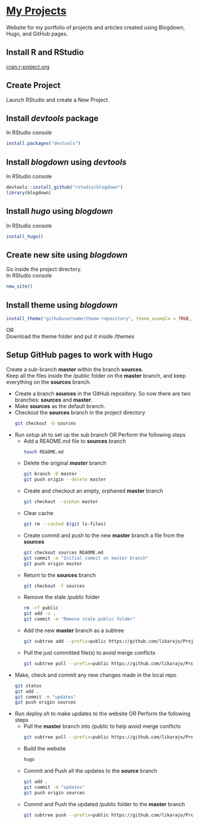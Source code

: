 # [My Projects](https://likarajo.github.io/Projects)
Website for my portfolio of projects and articles created using Blogdown, Hugo, and GitHub pages.

## Install R and RStudio
[cran.r-project.org](https://cran.r-project.org/)

## Create Project
Launch RStudio and create a New Project.

## Install *devtools* package
In RStudio console<br>
```r
install.packages("devtools")
```

## Install *blogdown* using *devtools*
In RStudio console<br>
```r
devtools::install_github("rstudio/blogdown")
library(blogdown)
```

## Install *hugo* using *blogdown*
In RStudio console<br>
```r
install_hugo()
```

## Create new site using *blogdown*
Go inside the project directory.<br>
In RStudio console<br>
```r
new_site()
```

## Install theme using *blogdown*
```r
install_theme("githubusername/theme-repository", theme_example = TRUE, update_config = TRUE)
```
OR<br>
Download the theme folder and put it inside /themes

## Setup GitHub pages to work with Hugo
Create a sub-branch **master** within the branch **sources**.<br>
Keep all the files inside the /public folder on the **master** branch, and keep everything on the **sources** branch.<br>

* Create a branch **sources** in the GitHub repository. So now there are two branches: **sources** and **master**.
* Make **sources** as the default branch.
* Checkout the **sources** branch in the project directory
  ```sh
  git checkout -b sources
  ```
* Run *setup.sh* to set up the sub branch 
  OR
  Perform the following steps
  * Add a README.md file to **sources** branch
    ```sh
    touch README.md
    ```
  * Delete the original ***master*** branch
    ```sh
    git branch -D master
    git push origin --delete master
    ```
  * Create and checkout an empty, orphaned **master** branch
    ```sh
    git checkout --orphan master
    ```
  * Clear cache
    ```sh
    git rm --cached $(git ls-files)
    ```
  * Create commit and push to the new **master** branch a file from the **sources**
    ```sh
    git checkout sources README.md
    git commit -m "Initial commit on master branch"
    git push origin master
    ```
  * Return to the **sources** branch
    ```sh
    git checkout -f sources
    ```
  * Remove the stale /public folder
    ```sh
    rm -rf public
    git add -u .
    git commit -m "Remove stale public folder"
    ```
  * Add the new **master** branch as a subtree
    ```sh
    git subtree add --prefix=public https://github.com/likarajo/Projects.git master --squash
    ```
  * Pull the just committed file(s) to avoid merge conflicts
    ```sh
    git subtree pull --prefix=public https://github.com/likarajo/Projects.git master
    ```
* Make, check and commit any new changes made in the local repo
  ```sh
  git status
  git add .
  git commit -m "updates"
  git push origin sources
  ```
* Run *deploy.sh* to make updates to the website 
  OR
  Perform the following steps
  * Pull the **master** branch into /public to help avoid merge conflicts
    ```sh
    git subtree pull --prefix=public https://github.com/likarajo/Projects.git origin master -m "Merge origin master"
    ```
  * Build the website
    ```sh
    hugo
    ```
  * Commit and Push all the updates to the **source** branch
    ```sh
    git add .
    git commit -m "updates"
    git push origin sources
    ```
  * Commit and Push the updated /public folder to the **master** branch
    ```sh
    git subtree push --prefix=public https://github.com/likarajo/Projects.git master
    ```
  
  
  
  
  
  
  
  
  
  
  
  
  
  
  
  
